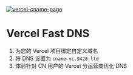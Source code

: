 [![vercel-cname-page](https://socialify.cmds.run/soxft/vercel-cname-page/image?description=1&font=Source%20Code%20Pro&language=1&logo=https%3A%2F%2Fraw.githubusercontent.com%2Fsoxft%2Fvercel-cname-page%2Fmain%2Fapp%2Ffavicon.png&name=1&owner=1&pattern=Circuit%20Board&theme=Dark)](https://cname-vc.9420.ltd)

# Vercel Fast DNS

1. 为您的 Vercel 项目绑定自定义域名
2. 将 DNS 设置为 `cname-vc.9420.ltd`
3. 体验针对 CN 用户的 Vercel 分运营商优化 DNS
